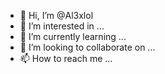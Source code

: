 - 👋 Hi, I’m @Al3xlol
- 👀 I’m interested in ...
- 🌱 I’m currently learning ...
- 💞️ I’m looking to collaborate on ...
- 📫 How to reach me ...

<!---
Al3xlol/Al3xlol is a ✨ special ✨ repository because its `README.md` (this file) appears on your GitHub profile.
You can click the Preview link to take a look at your changes.
--->
